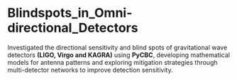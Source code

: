 # Blindspots_in_Omni-directional_Detectors
Investigated the directional sensitivity and blind spots of gravitational wave detectors **(LIGO, Virgo and KAGRA)** using **PyCBC**, developing mathematical models for antenna patterns and exploring mitigation strategies through multi-detector networks to improve detection sensitivity.
